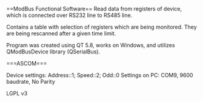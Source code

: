 ==ModBus Functional Software==
Read data from registers of device, which is connected over RS232 line to RS485 line.

Contains a table with selection of registers which are being monitored. They are being rescanned after a given time limit.

Program was created using QT 5.8, works on Windows, and utilizes QModBusDevice library (QSerialBus).

===ASCOM===

Device settings: Address::1; Speed::2; Odd::0
Settings on PC: COM9, 9600 baudrate, No Parity

LGPL v3
